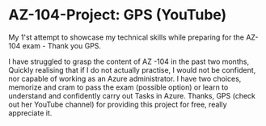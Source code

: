 # AZ-104-Project: GPS (YouTube)
My 1'st attempt to showcase my technical skills while preparing for the AZ-104 exam - Thank you GPS.

I have struggled to grasp the content of AZ -104 in the past two months, Quickly realising that if I do not actually practise, I would not be confident, nor capable of working as an Azure administrator. I have two choices, memorize and cram to pass the exam (possible option) or learn to understand and confidently carry out Tasks in Azure. Thanks, GPS (check out her YouTube channel) for providing this project for free, really appreciate it. 
